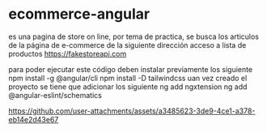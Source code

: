 # ecommerce-angular
es una pagina de store on line, por tema de practica, se busca los articulos de la página de e-commerce de la 
siguiente dirección 
acceso a lista de productos
https://fakestoreapi.com

para poder ejecutar este código deben instalar previamente los siguiente
npm install -g @angular/cli
npm install -D tailwindcss
uan vez creado el proyecto se tiene que adicionar los siguiente 
ng add ngxtension
ng add @angular-eslint/schematics


https://github.com/user-attachments/assets/a3485623-3de9-4ce1-a378-eb14e2d43e67

